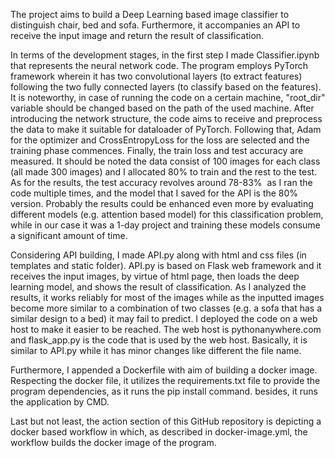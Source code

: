 The project aims to build a Deep Learning based image classifier to distinguish chair, bed and sofa. Furthermore, it accompanies an API to receive the input image and return the result of classification. 

In terms of the development stages, in the first step I made Classifier.ipynb that represents the neural network code. The program employs PyTorch framework wherein it has two convolutional layers (to extract features) following the two fully connected layers (to classify based on the features). It is noteworthy, in case of running the code on a certain machine, "root_dir" variable should be changed based on the path of the used machine. After introducing the network structure, the code aims to receive and preprocess the data to make it suitable for dataloader of PyTorch. Following that, Adam for the optimizer and CrossEntropyLoss for the loss are selected and the training phase commences. Finally, the train loss and test accuracy are measured. It should be noted the data consist of 100 images for each class (all made 300 images) and I allocated 80% to train and the rest to the test. As for the results, the test accuracy revolves around 78-83%  as I ran the code multiple times, and the model that I saved for the API is the 80% version. Probably the results could be enhanced even more by evaluating different models (e.g. attention based model) for this classification problem, while in our case it was a 1-day project and training these models consume a significant amount of time.

Considering API building, I made API.py along with html and css files (in templates and static folder). API.py is based on Flask web framework and it receives the input images, by virtue of html page, then loads the deep learning model, and shows the result of classification. As I analyzed the results, it works reliably for most of the images while as the inputted images become more similar to a combination of two classes (e.g. a sofa that has a similar design to a bed) it may fail to predict. I deployed the code on a web host to make it easier to be reached. The web host is pythonanywhere.com and flask_app.py is the code that is used by the web host. Basically, it is similar to API.py while it has minor changes like different the file name. 

Furthermore, I appended a Dockerfile with aim of building a docker image. Respecting the docker file, it utilizes the requirements.txt file to provide the program dependencies, as it runs the pip install command. besides, it runs the application by CMD. 

Last but not least, the action section of this GitHub repository is depicting a docker based workflow in which, as described in docker-image.yml, the workflow builds the docker image of the program. 
